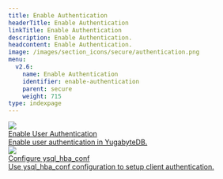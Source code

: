 ```yaml
---
title: Enable Authentication
headerTitle: Enable Authentication
linkTitle: Enable Authentication
description: Enable Authentication.
headcontent: Enable Authentication.
image: /images/section_icons/secure/authentication.png
menu:
  v2.6:
    name: Enable Authentication
    identifier: enable-authentication
    parent: secure
    weight: 715
type: indexpage
---
```


<div class="row">

  <div class="col-12 col-md-6 col-lg-12 col-xl-6">
    <a class="section-link icon-offset" href="ysql/">
      <div class="head">
        <img class="icon" src="/images/section_icons/secure/authentication.png" aria-hidden="true" />
        <div class="title">Enable User Authentication</div>
      </div>
      <div class="body">
          Enable user authentication in YugabyteDB.
      </div>
    </a>
  </div>

  <div class="col-12 col-md-6 col-lg-12 col-xl-6">
    <a class="section-link icon-offset" href="ysql_hba_conf-configuration/">
      <div class="head">
        <img class="icon" src="/images/section_icons/secure/authentication.png" aria-hidden="true" />
        <div class="title">Configure ysql_hba_conf</div>
      </div>
      <div class="body">
          Use ysql_hba_conf configuration to setup client authentication.
      </div>
    </a>
  </div>

</div>

